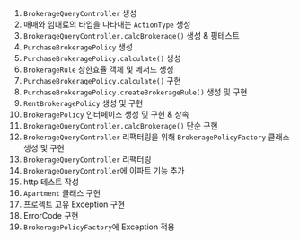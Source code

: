 1. `BrokerageQueryController` 생성
2. 매매와 임대료의 타입을 나타내는 `ActionType` 생성
3. `BrokerageQueryController.calcBrokerage()` 생성 & 핑테스트
4. `PurchaseBrokeragePolicy` 생성
5. `PurchaseBrokeragePolicy.calculate()` 생성
6. `BrokerageRule` 상한효율 객체 및 메서드 생성
7. `PurchaseBrokeragePolicy.calculate()` 구현
8. `PurchaseBrokeragePolicy.createBrokerageRule()` 생성 및 구현
9. `RentBrokeragePolicy` 생성 및 구현
10. `BrokeragePolicy` 인터페이스 생성 및 구현 & 상속
11. `BrokerageQueryController.calcBrokerage()` 단순 구현
12. `BrokerageQueryController` 리팩터링을 위해 `BrokeragePolicyFactory` 클래스 생성 및 구현
13. `BrokerageQueryController` 리팩터링
14. `BrokerageQueryController`에 아파트 기능 추가
15. http 테스트 작성
16. `Apartment` 클래스 구현
17. 프로젝트 고유 Exception 구현
18. ErrorCode 구현
19. `BrokeragePolicyFactory`에 Exception 적용